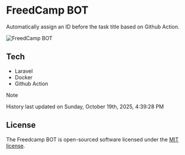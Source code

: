 # FreedCamp BOT

Automatically assign an ID before the task title based on Github Action.

![FreedCamp BOT](https://repository-images.githubusercontent.com/737932867/7d34798b-2680-471c-b089-a78a718d3d6a)

## Tech

- Laravel
- Docker
- Github Action

> [!NOTE]  
> History last updated on Sunday, October 19th, 2025, 4:39:28 PM

## License

The Freedcamp BOT is open-sourced software licensed under the [MIT license](https://opensource.org/licenses/MIT).
